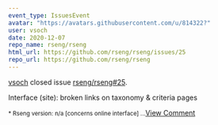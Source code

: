 ```yaml
---
event_type: IssuesEvent
avatar: "https://avatars.githubusercontent.com/u/814322?"
user: vsoch
date: 2020-12-07
repo_name: rseng/rseng
html_url: https://github.com/rseng/rseng/issues/25
repo_url: https://github.com/rseng/rseng
---
```


<a href='https://github.com/vsoch' target='_blank'>vsoch</a> closed issue <a href='https://github.com/rseng/rseng/issues/25' target='_blank'>rseng/rseng#25</a>.

<p>Interface (site): broken links on taxonomy & criteria pages</p><small>* Rseng version: n/a [concerns online interface]...</small><a href='https://github.com/rseng/rseng/issues/25' target='_blank'>View Comment</a>